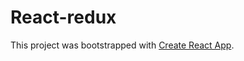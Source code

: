 # React-redux
This project was bootstrapped with [Create React App](https://github.com/facebook/create-react-app). 
